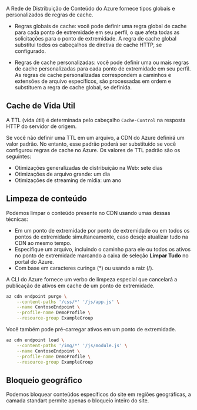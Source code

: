 
A Rede de Distribuição de Conteúdo do Azure fornece tipos globais e personalizados de regras de cache.

- Regras globais de cache: você pode definir uma regra global de cache para cada ponto de extremidade em seu perfil, o que afeta todas as solicitações para o ponto de extremidade. A regra de cache global substitui todos os cabeçalhos de diretiva de cache HTTP, se configurado.
    
- Regras de cache personalizadas: você pode definir uma ou mais regras de cache personalizadas para cada ponto de extremidade em seu perfil. As regras de cache personalizadas correspondem a caminhos e extensões de arquivo específicos, são processadas em ordem e substituem a regra de cache global, se definida.

## Cache de Vida Util

A TTL (vida útil) é determinada pelo cabeçalho `Cache-Control` na resposta HTTP do servidor de origem.

Se você não definir uma TTL em um arquivo, a CDN do Azure definirá um valor padrão. No entanto, esse padrão poderá ser substituído se você configurou regras de cache no Azure. Os valores de TTL padrão são os seguintes:

- Otimizações generalizadas de distribuição na Web: sete dias
- Otimizações de arquivo grande: um dia
- Otimizações de streaming de mídia: um ano



## Limpeza de conteúdo
Podemos limpar o conteúdo presente no CDN usando umas dessas técnicas:

- Em um ponto de extremidade por ponto de extremidade ou em todos os pontos de extremidade simultaneamente, caso deseje atualizar tudo na CDN ao mesmo tempo.
- Especifique um arquivo, incluindo o caminho para ele ou todos os ativos no ponto de extremidade marcando a caixa de seleção **Limpar Tudo** no portal do Azure.
- Com base em caracteres curinga (*) ou usando a raiz (/).

A CLI do Azure fornece um verbo de limpeza especial que cancelará a publicação de ativos em cache de um ponto de extremidade.

```bash
az cdn endpoint purge \
    --content-paths '/css/*' '/js/app.js' \
    --name ContosoEndpoint \
    --profile-name DemoProfile \
    --resource-group ExampleGroup
```

Você também pode pré-carregar ativos em um ponto de extremidade.

```bash
az cdn endpoint load \
    --content-paths '/img/*' '/js/module.js' \
    --name ContosoEndpoint \
    --profile-name DemoProfile \
    --resource-group ExampleGroup
```


## Bloqueio geográfico
Podemos bloquear conteúdos específicos do site em regiões geográficas, a camada standart permite apenas o bloqueio inteiro do site.

